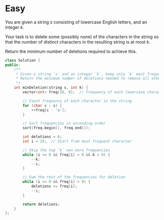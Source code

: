 # Easy

You are given a string $s$ consisting of lowercase English letters, and an integer $k$.

Your task is to delete some (possibly none) of the characters in the string so that the number of distinct characters in the resulting string is at most $k$.

Return the minimum number of deletions required to achieve this.

```cpp
class Solution {
public:
    /**
     * Given a string `s` and an integer `k`, keep only `k` most frequent characters.
     * Return the minimum number of deletions needed to remove all other characters.
     */
    int minDeletion(string s, int k) {
        vector<int> freq(26, 0);  // Frequency of each lowercase character

        // Count frequency of each character in the string
        for (char c : s) {
            ++freq[c - 'a'];
        }

        // Sort frequencies in ascending order
        sort(freq.begin(), freq.end());

        int deletions = 0;
        int i = 25;  // Start from most frequent character

        // Skip the top `k` non-zero frequencies
        while (i >= 0 && freq[i] > 0 && k > 0) {
            --k;
            --i;
        }

        // Sum the rest of the frequencies for deletion
        while (i >= 0 && freq[i] > 0) {
            deletions += freq[i];
            --i;
        }

        return deletions;
    }
};
```
